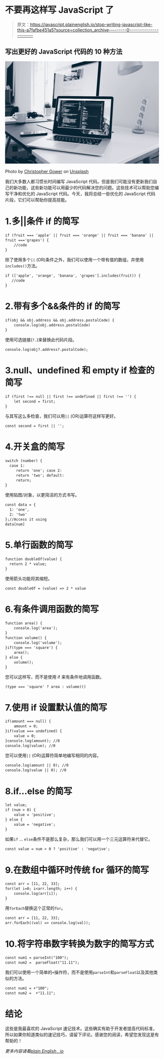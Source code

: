# 不要再这样写 JavaScript 了

> 原文：<https://javascript.plainenglish.io/stop-writing-javascript-like-this-a7fafbe451a5?source=collection_archive---------0----------------------->

## 写出更好的 JavaScript 代码的 10 种方法

![](img/1c8c91af685d00ed1f3ea1de0dc7783b.png)

Photo by [Christopher Gower](https://unsplash.com/@cgower?utm_source=medium&utm_medium=referral) on [Unsplash](https://unsplash.com?utm_source=medium&utm_medium=referral)

我们大多数人都习惯长时间编写 JavaScript 代码。但是我们可能没有更新我们自己的新功能，这些新功能可以用最少的代码解决您的问题。这些技术可以帮助您编写干净和优化的 JavaScript 代码。今天，我将总结一些优化的 JavaScript 代码片段，它们可以帮助你提高技能。

# 1.多||条件 if 的简写

```
if (fruit === 'apple' || fruit === 'orange' || fruit === 'banana' || fruit ==='grapes') {
    //code
}
```

除了使用多个`||` (OR)条件之外，我们可以使用一个带有值的数组，并使用`includes()`方法。

```
if (['apple', 'orange', 'banana', 'grapes'].includes(fruit)) {
   //code
}
```

# 2.带有多个&&条件的 if 的简写

```
if(obj && obj.address && obj.address.postalCode) {
    console.log(obj.address.postalCode)
}
```

使用可选链接(`?.`)来替换此代码片段。

```
console.log(obj?.address?.postalCode);
```

# 3.null、undefined 和 empty if 检查的简写

```
if (first !== null || first !== undefined || first !== '') {
    let second = first;
}
```

与其写这么多检查，我们可以用`||`
(OR)运算符这样写更好。

```
const second = first || '';
```

# 4.开关盒的简写

```
switch (number) {
  case 1:
     return 'one'; case 2:
     return 'two'; default:
     return;
}
```

使用贴图/对象，以更简洁的方式书写。

```
const data = {
  1: 'one',
  2: 'two'
};//Access it using
data[num]
```

# 5.单行函数的简写

```
function doubleOf(value) {
  return 2 * value;
}
```

使用箭头功能将其缩短。

```
const doubleOf = (value) => 2 * value
```

# 6.有条件调用函数的简写

```
function area() {
    console.log('area');
}
function volume() {
    console.log('volume');
}if(type === 'square') {
    area();
} else {
    volume();
}
```

您可以这样写，而不是使用 if 来有条件地调用函数。

```
(type === 'square' ? area : volume)()
```

# 7.使用 if 设置默认值的简写

```
if(amount === null) {
    amount = 0;
}if(value === undefined) {
    value = 0;
}console.log(amount); //0
console.log(value); //0
```

您可以使用`||` (OR)运算符简单地编写相同的内容。

```
console.log(amount || 0); //0
console.log(value || 0); //0
```

# 8.if…else 的简写

```
let value;
if (num > 0) {
    value = 'positive';
} else {
    value = 'negative';
}
```

如果`if` … `else`条件不是那么复杂，那么我们可以用一个三元运算符来代替它。

```
const value = num > 0 ? 'positive' : 'negative';
```

# 9.在数组中循环时传统 for 循环的简写

```
const arr = [11, 22, 33];
for(let i=0; i<arr.length; i++) {
    console.log(arr[i]);
}
```

用`forEach`替换这个正常的`for`。

```
const arr = [11, 22, 33];
arr.forEach((val) => console.log(val));
```

# 10.将字符串数字转换为数字的简写方式

```
const num1 = parseInt("100");
const num2 =  parseFloat("11.11");
```

我们可以使用一个简单的`+`操作符，而不是使用`parseInt`和`parseFloat`以及其他类似的方法。

```
const num1 = +"100";
const num2 =  +"11.11";
```

# 结论

这些是我最喜欢的 JavaScript 速记技术。这些确实有助于开发者提高代码标准，所以如果你知道类似的速记技巧，请留下评论。感谢您的阅读，希望您发现这是有帮助的！

*更多内容请看*[*plain English . io*](http://plainenglish.io/)